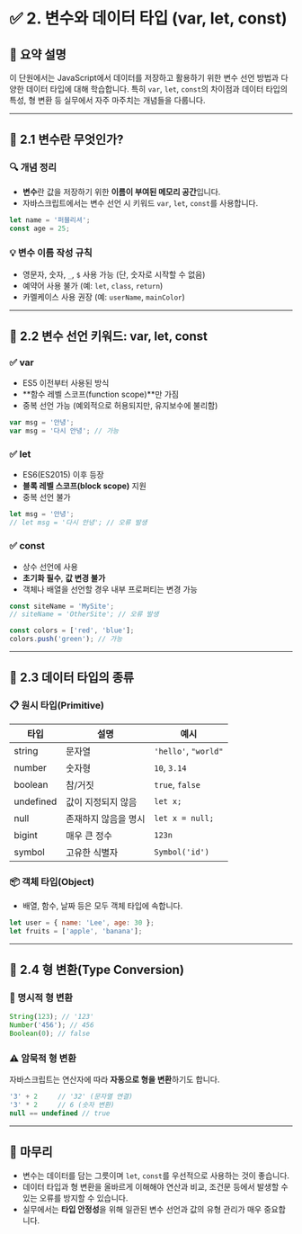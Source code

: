 
# ✅ 2. 변수와 데이터 타입 (var, let, const)

## 📌 요약 설명
이 단원에서는 JavaScript에서 데이터를 저장하고 활용하기 위한 변수 선언 방법과 다양한 데이터 타입에 대해 학습합니다. 특히 `var`, `let`, `const`의 차이점과 데이터 타입의 특성, 형 변환 등 실무에서 자주 마주치는 개념들을 다룹니다.

---

## 🧱 2.1 변수란 무엇인가?

### 🔍 개념 정리
- **변수**란 값을 저장하기 위한 **이름이 부여된 메모리 공간**입니다.
- 자바스크립트에서는 변수 선언 시 키워드 `var`, `let`, `const`를 사용합니다.

```js
let name = '퍼블리셔';
const age = 25;
```

### 💡 변수 이름 작성 규칙
- 영문자, 숫자, `_`, `$` 사용 가능 (단, 숫자로 시작할 수 없음)
- 예약어 사용 불가 (예: `let`, `class`, `return`)
- 카멜케이스 사용 권장 (예: `userName`, `mainColor`)

---

## 🧮 2.2 변수 선언 키워드: var, let, const

### ✅ var
- ES5 이전부터 사용된 방식
- **함수 레벨 스코프(function scope)**만 가짐
- 중복 선언 가능 (예외적으로 허용되지만, 유지보수에 불리함)

```js
var msg = '안녕';
var msg = '다시 안녕'; // 가능
```

### ✅ let
- ES6(ES2015) 이후 등장
- **블록 레벨 스코프(block scope)** 지원
- 중복 선언 불가

```js
let msg = '안녕';
// let msg = '다시 안녕'; // 오류 발생
```

### ✅ const
- 상수 선언에 사용
- **초기화 필수**, **값 변경 불가**
- 객체나 배열을 선언할 경우 내부 프로퍼티는 변경 가능

```js
const siteName = 'MySite';
// siteName = 'OtherSite'; // 오류 발생

const colors = ['red', 'blue'];
colors.push('green'); // 가능
```

---

## 🧪 2.3 데이터 타입의 종류

### 📋 원시 타입(Primitive)
| 타입 | 설명 | 예시 |
|------|------|------|
| string | 문자열 | `'hello'`, `"world"` |
| number | 숫자형 | `10`, `3.14` |
| boolean | 참/거짓 | `true`, `false` |
| undefined | 값이 지정되지 않음 | `let x;` |
| null | 존재하지 않음을 명시 | `let x = null;` |
| bigint | 매우 큰 정수 | `123n` |
| symbol | 고유한 식별자 | `Symbol('id')` | 

### 📦 객체 타입(Object)
- 배열, 함수, 날짜 등은 모두 객체 타입에 속합니다.

```js
let user = { name: 'Lee', age: 30 };
let fruits = ['apple', 'banana'];
```

---

## 🔄 2.4 형 변환(Type Conversion)

### 🔁 명시적 형 변환
```js
String(123); // '123'
Number('456'); // 456
Boolean(0); // false
```

### ⚠️ 암묵적 형 변환
자바스크립트는 연산자에 따라 **자동으로 형을 변환**하기도 합니다.

```js
'3' + 2     // '32' (문자열 연결)
'3' * 2     // 6 (숫자 변환)
null == undefined // true
```

---

## 🧠 마무리
- 변수는 데이터를 담는 그릇이며 `let`, `const`를 우선적으로 사용하는 것이 좋습니다.
- 데이터 타입과 형 변환을 올바르게 이해해야 연산과 비교, 조건문 등에서 발생할 수 있는 오류를 방지할 수 있습니다.
- 실무에서는 **타입 안정성**을 위해 일관된 변수 선언과 값의 유형 관리가 매우 중요합니다.
